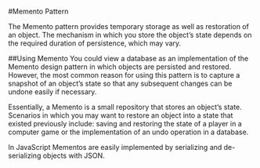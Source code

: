 #Memento Pattern

The Memento pattern provides temporary storage as well as restoration of an object. The mechanism in which you store the object’s state depends on the required duration of persistence, which may vary.

##Using Memento
You could view a database as an implementation of the Memento design pattern in which objects are persisted and restored. However, the most common reason for using this pattern is to capture a snapshot of an object’s state so that any subsequent changes can be undone easily if necessary.

Essentially, a Memento is a small repository that stores an object’s state. Scenarios in which you may want to restore an object into a state that existed previously include: saving and restoring the state of a player in a computer game or the implementation of an undo operation in a database.

In JavaScript Mementos are easily implemented by serializing and de-serializing objects with JSON.

